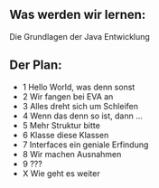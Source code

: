 ## Was werden wir lernen:
Die Grundlagen der Java Entwicklung

## Der Plan:
- 1 Hello World, was denn sonst
- 2 Wir fangen bei EVA an
- 3 Alles dreht sich um Schleifen
- 4 Wenn das denn so ist, dann ...
- 5 Mehr Struktur bitte
- 6 Klasse diese Klassen
- 7 Interfaces ein geniale Erfindung
- 8 Wir machen Ausnahmen
- 9 ???
- X Wie geht es weiter  
  
